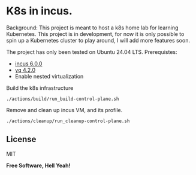 # K8s in incus.

Background:
This project is meant to host a k8s home lab for learning Kubernetes.
This project is in development, for now it is only possible to spin up a Kubernetes cluster to play around, I will add more features soon.

The project has only been tested on Ubuntu 24.04 LTS.
Prerequistes:
- [incus 6.0.0](https://linuxcontainers.org/incus/)
- [yq 4.2.0](https://mikefarah.gitbook.io/yq)
- Enable nested virtualization

Build the k8s infrastructure
```
./actions/build/run_build-control-plane.sh
````

Remove and clean up incus VM, and its profile.
```
./actions/cleanup/run_cleanup-control-plane.sh
```

## License

MIT

**Free Software, Hell Yeah!**